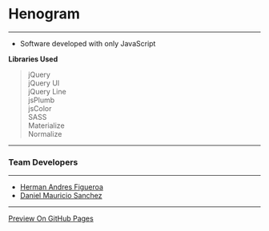 # Henogram

***

- Software developed with only JavaScript

__Libraries Used__

> jQuery  
> jQuery UI  
> jQuery Line  
> jsPlumb  
> jsColor  
> SASS  
> Materialize  
> Normalize  

***

### Team Developers

***

- [Herman Andres Figueroa](http://github.com/heanfig)  
- [Daniel Mauricio Sanchez](http://github.com/dmsanchez86)

***

  
[Preview On GitHub Pages](http://dmsanchez86.github.io/henogram/)